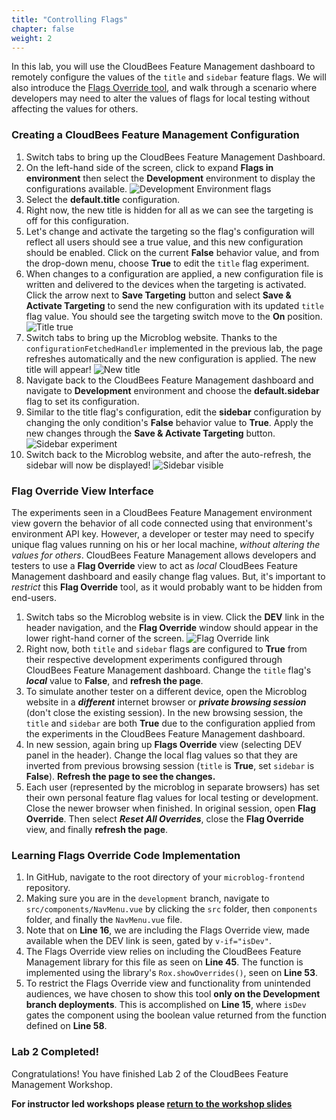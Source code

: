 ```yaml
---
title: "Controlling Flags"
chapter: false
weight: 2
--- 
```


In this lab, you will use the CloudBees Feature Management dashboard to remotely configure the values of the `title` and `sidebar` feature flags. We will also introduce the [Flags Override tool](https://docs.beescloud.com/docs/cloudbees-feature-flags/latest/debugging/override-view#_using_the_flags_override_view), and walk through a scenario where developers may need to alter the values of flags for local testing without affecting the values for others. 

### Creating a CloudBees Feature Management Configuration

1. Switch tabs to bring up the CloudBees Feature Management Dashboard.
2. On the left-hand side of the screen, click to expand **Flags in environment** then select the **Development** environment to display the configurations available. ![Development Environment flags](images/dev-env-flags.png?width=50pc)
3. Select the **default.title** configuration.
4. Right now, the new title is hidden for all as we can see the targeting is off for this configuration.
5. Let's change and activate the targeting so the flag's configuration will reflect all users should see a true value, and this new configuration should be enabled. Click on the current **False** behavior value, and from the drop-down menu, choose **True** to edit the `title` flag experiment.
6. When changes to a configuration are applied, a new configuration file is written and delivered to the devices when the targeting is activated. Click the arrow next to **Save Targeting** button and select **Save & Activate Targeting** to send the new configuration with its updated `title` flag value. You should see the targeting switch move to the **On** position. ![Title true](images/setTitleTrue.png?width=70pc)
7. Switch tabs to bring up the Microblog website. Thanks to the `configurationFetchedHandler` implemented in the previous lab, the page refreshes automatically and the new configuration is applied. The new title will appear! ![New title](images/new-title-visible.png?width=50pc)
8. Navigate back to the CloudBees Feature Management dashboard and navigate to **Development** environment and choose the **default.sidebar** flag to set its configuration.
9.  Similar to the title flag's configuration, edit the **sidebar** configuration by changing the only condition's **False** behavior value to **True**. Apply the new changes through the **Save & Activate Targeting** button. ![Sidebar experiment](images/sidebar-experiment.png?width=70pc)
10. Switch back to the Microblog website, and after the auto-refresh, the sidebar will now be displayed! ![Sidebar visible](images/sidebar-visible.png?width=50pc)

### Flag Override View Interface

The experiments seen in a CloudBees Feature Management environment view govern the behavior of all code connected using that environment's environment API key. However, a developer or tester may need to specify unique flag values running on his or her local machine, _without altering the values for others_. CloudBees Feature Management allows developers and testers to use a **Flag Override** view to act as _local_ CloudBees Feature Management dashboard and easily change flag values. But, it's important to _restrict_ this **Flag Override** tool, as it would probably want to be hidden from end-users.

1. Switch tabs so the Microblog website is in view. Click the **DEV** link in the header navigation, and the **Flag Override** window should appear in the lower right-hand corner of the screen. ![Flag Override link](images/flag-override-link.png?width=50pc)
2. Right now, both `title` and `sidebar` flags are configured to **True** from their respective development experiments configured through CloudBees Feature Management dashboard. Change the `title` flag's ***local*** value to **False**, and **refresh the page**.
3. To simulate another tester on a different device, open the Microblog website in a ***different*** internet browser or ***private browsing session*** (don't close the existing session). In the new browsing session, the `title` and `sidebar` are both **True** due to the configuration applied from the experiments in the CloudBees Feature Management dashboard.
4. In new session, again bring up **Flags Override** view (selecting DEV panel in the header). Change the local flag values so that they are inverted from previous browsing session (`title` is **True**, set `sidebar` is **False**). **Refresh the page to see the changes.**
5. Each user (represented by the microblog in separate browsers) has set their own personal feature flag values for local testing or development. Close the newer browser when finished. In original session, open **Flag Override**. Then select ***Reset All Overrides***, close the **Flag Override** view, and finally **refresh the page**.

### Learning Flags Override Code Implementation

1. In GitHub, navigate to the root directory of your `microblog-frontend` repository.
2. Making sure you are in the `development` branch, navigate to `src/components/NavMenu.vue` by clicking the `src` folder, then `components` folder, and finally the `NavMenu.vue` file.
3. Note that on **Line 16**, we are including the Flags Override view, made available when the DEV link is seen, gated by `v-if="isDev"`.
4. The Flags Override view relies on including the CloudBees Feature Management library for this file as seen on **Line 45**. The function is implemented using the library's `Rox.showOverrides()`, seen on **Line 53**.
5. To restrict the Flags Override view and functionality from unintended audiences, we have chosen to show this tool **only on the Development branch deployments**. This is accomplished on **Line 15**, where `isDev` gates the component using the boolean value returned from the function defined on **Line 58**.

### Lab 2 Completed!
Congratulations! You have finished Lab 2 of the CloudBees Feature Management Workshop.

**For instructor led workshops please <a href="https://cloudbees-days.github.io/cloudbees-field-workshops/cloudbees-feature-management/#23">return to the workshop slides</a>**
